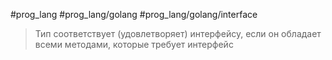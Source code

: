 #prog_lang #prog_lang/golang #prog_lang/golang/interface 

> Тип соответствует (удовлетворяет) интерфейсу, если он обладает всеми мето­дами, которые требует интерфейс

